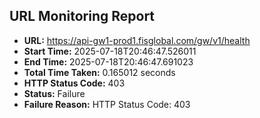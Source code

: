 ## URL Monitoring Report

- **URL:** https://api-gw1-prod1.fisglobal.com/gw/v1/health
- **Start Time:** 2025-07-18T20:46:47.526011
- **End Time:** 2025-07-18T20:46:47.691023
- **Total Time Taken:** 0.165012 seconds
- **HTTP Status Code:** 403
- **Status:** Failure
- **Failure Reason:** HTTP Status Code: 403
